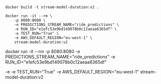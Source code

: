 ```
docker build -t stream-model-duration:v2 .

```


```
docker run -it --rm \
    -p 8080:8080 \
    -e PREDICTIONS_STREAM_NAME="ride_predictions" \
    -e RUN_ID="e1efc53e9bd149078b0c12aeaa6365df" \
    -e TEST_RUN="True" \
    -e AWS_DEFAULT_REGION="eu-west-1" \
    stream-model-duration:v2
```



docker run -it --rm
    -p 8080:8080
    -e PREDICTIONS_STREAM_NAME="ride_predictions"
    -e RUN_ID="e1efc53e9bd149078b0c12aeaa6365df"

-e 
    -e TEST_RUN="True"
    -e AWS_DEFAULT_REGION="eu-west-1"
    stream-model-duration:v2
